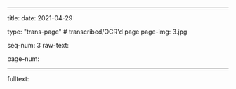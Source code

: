 
---

title: 
date: 2021-04-29

type: "trans-page" # transcribed/OCR'd page
page-img: 3.jpg

seq-num: 3
raw-text:

page-num:

---

fulltext: